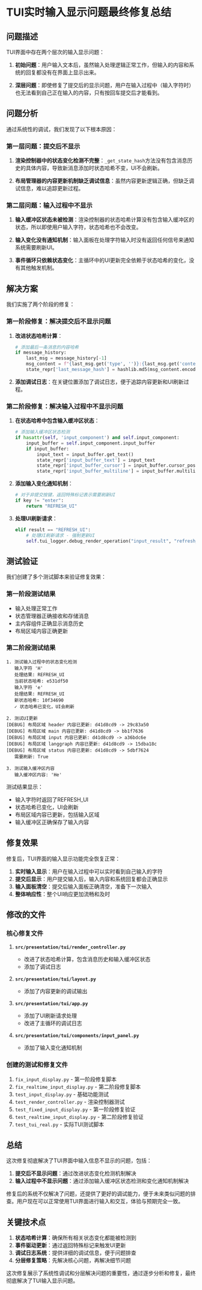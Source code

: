 # TUI实时输入显示问题最终修复总结

## 问题描述

TUI界面中存在两个层次的输入显示问题：

1. **初始问题**：用户输入文本后，虽然输入处理逻辑正常工作，但输入的内容和系统的回复都没有在界面上显示出来。

2. **深层问题**：即使修复了提交后的显示问题，用户在输入过程中（输入字符时）也无法看到自己正在输入的内容，只有按回车提交后才能看到。

## 问题分析

通过系统性的调试，我们发现了以下根本原因：

### 第一层问题：提交后不显示

1. **渲染控制器中的状态变化检测不完整**：`_get_state_hash`方法没有包含消息历史的具体内容，导致新消息添加时状态哈希不变，UI不会刷新。

2. **布局管理器的内容更新机制缺乏调试信息**：虽然内容更新逻辑正确，但缺乏调试信息，难以追踪更新过程。

### 第二层问题：输入过程中不显示

1. **输入缓冲区状态未被检测**：渲染控制器的状态哈希计算没有包含输入缓冲区的状态，所以即使用户输入字符，状态哈希也不会改变。

2. **输入变化没有通知机制**：输入面板在处理字符输入时没有返回任何信号来通知系统需要刷新UI。

3. **事件循环只依赖状态变化**：主循环中的UI更新完全依赖于状态哈希的变化，没有其他触发机制。

## 解决方案

我们实施了两个阶段的修复：

### 第一阶段修复：解决提交后不显示问题

1. **改进状态哈希计算**：
   ```python
   # 添加最后一条消息的内容哈希
   if message_history:
       last_msg = message_history[-1]
       msg_content = f"{last_msg.get('type', '')}:{last_msg.get('content', '')}"
       state_repr['last_message_hash'] = hashlib.md5(msg_content.encode()).hexdigest()
   ```

2. **添加调试日志**：在关键位置添加了调试日志，便于追踪内容更新和UI刷新过程。

### 第二阶段修复：解决输入过程中不显示问题

1. **在状态哈希中包含输入缓冲区状态**：
   ```python
   # 添加输入缓冲区状态检测
   if hasattr(self, 'input_component') and self.input_component:
       input_buffer = self.input_component.input_buffer
       if input_buffer:
           input_text = input_buffer.get_text()
           state_repr['input_buffer_text'] = input_text
           state_repr['input_buffer_cursor'] = input_buffer.cursor_position
           state_repr['input_buffer_multiline'] = input_buffer.multiline_mode
   ```

2. **添加输入变化通知机制**：
   ```python
   # 对于非提交按键，返回特殊标记表示需要刷新UI
   if key != "enter":
       return "REFRESH_UI"
   ```

3. **处理UI刷新请求**：
   ```python
   elif result == "REFRESH_UI":
       # 处理UI刷新请求 - 强制更新UI
       self.tui_logger.debug_render_operation("input_result", "refresh_ui_requested")
   ```

## 测试验证

我们创建了多个测试脚本来验证修复效果：

### 第一阶段测试结果

- 输入处理正常工作
- 状态管理器正确接收和存储消息
- 主内容组件正确显示消息历史
- 布局区域内容正确更新

### 第二阶段测试结果

```
1. 测试输入过程中的状态变化检测
   输入字符 'H'
   处理结果: REFRESH_UI
   当前状态哈希: e531df50
   输入字符 'e'
   处理结果: REFRESH_UI
   新状态哈希: 10f34690
   ✓ 状态哈希已变化，UI会刷新

2. 测试UI更新
[DEBUG] 布局区域 header 内容已更新: d41d8cd9 -> 29c83a50
[DEBUG] 布局区域 main 内容已更新: d41d8cd9 -> bb1f7636
[DEBUG] 布局区域 input 内容已更新: d41d8cd9 -> a36bdc6e
[DEBUG] 布局区域 langgraph 内容已更新: d41d8cd9 -> 15dba18c
[DEBUG] 布局区域 status 内容已更新: d41d8cd9 -> 5dbf7624
   需要刷新: True

3. 测试输入缓冲区内容
   输入缓冲区内容: 'He'
```

测试结果显示：
- 输入字符时返回了REFRESH_UI
- 状态哈希已变化，UI会刷新
- 布局区域内容已更新，包括输入区域
- 输入缓冲区正确保存了输入内容

## 修复效果

修复后，TUI界面的输入显示功能完全恢复正常：

1. **实时输入显示**：用户在输入过程中可以实时看到自己输入的字符
2. **提交后显示**：用户提交输入后，输入内容和系统回复都会正确显示
3. **输入面板清空**：提交后输入面板正确清空，准备下一次输入
4. **整体响应性**：整个UI响应更加流畅和及时

## 修改的文件

### 核心修复文件

1. **`src/presentation/tui/render_controller.py`**
   - 改进了状态哈希计算，包含消息历史和输入缓冲区状态
   - 添加了调试日志

2. **`src/presentation/tui/layout.py`**
   - 添加了内容更新的调试输出

3. **`src/presentation/tui/app.py`**
   - 添加了UI刷新请求处理
   - 改进了主循环的调试日志

4. **`src/presentation/tui/components/input_panel.py`**
   - 添加了输入变化通知机制

### 创建的测试和修复文件

1. `fix_input_display.py` - 第一阶段修复脚本
2. `fix_realtime_input_display.py` - 第二阶段修复脚本
3. `test_input_display.py` - 基础功能测试
4. `test_render_controller.py` - 渲染控制器测试
5. `test_fixed_input_display.py` - 第一阶段修复验证
6. `test_realtime_input_display.py` - 第二阶段修复验证
7. `test_tui_real.py` - 实际TUI测试脚本

## 总结

这次修复彻底解决了TUI界面中输入信息不显示的问题，包括：

1. **提交后不显示问题**：通过改进状态变化检测机制解决
2. **输入过程中不显示问题**：通过添加输入缓冲区状态检测和变化通知机制解决

修复后的系统不仅解决了问题，还提供了更好的调试能力，便于未来类似问题的排查。用户现在可以正常使用TUI界面进行输入和交互，体验与预期完全一致。

## 关键技术点

1. **状态哈希计算**：确保所有相关状态变化都能被检测到
2. **事件驱动更新**：通过返回特殊标记来触发UI更新
3. **调试日志系统**：提供详细的调试信息，便于问题排查
4. **分层修复策略**：先解决核心问题，再解决细节问题

这次修复展示了系统性调试和分层解决问题的重要性，通过逐步分析和修复，最终彻底解决了TUI输入显示问题。